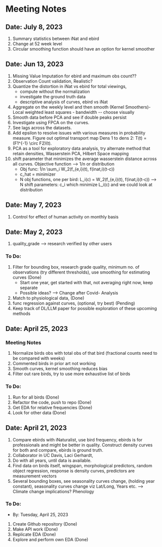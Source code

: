 # Meeting Notes

## Date: July 8, 2023

1. Summary statistics between iNat and ebird
2. Change at 52 week level
3. Circular smoothing function should have an option for kernel smoother

## Date: Jun 13, 2023

1. Missing Value Imputation for ebird and maximum obs count??
2. Observation Count validation, Realistic?
3. Quantize the distortion in iNat vs ebird for total viewings, 
    - compute without the normalization
    - investigate the ground truth data
    - descriptive analysis of curves, ebird vs iNat
4. Aggregate on the weekly level and then smooth (Kernel Smoothers)- Local weighted least squares - bandwidth -- choose visually
5. Smooth data before PCA and see if double peaks persist
6. Investigate using FPCA on the curves.
7. See lags across the datasets.
8. Add epsilon to resolve issues with various measures in probability measure. Figure out optimal transport map Dens 1 to dens 2: T(t) = (F1^{-1} \circ F2)(t).
9. PCA as a tool for exploratory data analysis, try alternate method that retain densities, Wasserstein PCA, Hilbert Space mapping
10. shift parameter that minimizes the average wasserstein distance across all curves. Objective function --> 1/n or distribution
    - Obj func: 1/n \sum_i W_2(f_{e,i}(t), f(inat,i)(t-c))
    - c_hat = minimizer
    - N obj functions, one per bird: L_i(c) = W_2(f_{e,i}(t), f(inat,i)(t-c)) —>
        N shift parameters: c_i which minimize L_i(c) and we could look at distribution

## Date: May 7, 2023

1. Control for effect of human activity on monthly basis


## Date: May 2, 2023
1. quality_grade --> research verified by other users

### To Do:
1. Filter for bounding box, research grade quality, minimum no. of observations (try different thresholds), use smoothing for estimating curves  (Done)
    - Start one year, get started with that, not averaging right now, keep separate
    - Possible ideas? --> Change after Covid- Analysis
2. Match to physiological data, (Done)
3. func regression against curves, (optional, try best) (Pending)
4. Keep track of DL/LLM paper for possible exploration of these upcoming methods


## Date: April 25, 2023
### Meeting Notes
1. Normalize birds obs with total obs of that bird (fractional counts need to be compared with weeks)
2. Commented birds in prior art not working
3. Smooth curves, kernel smoothing reduces bias
4. Filter out rare birds, try to use more exhaustive list of birds

### To Do:
1. Run for all birds (Done)
2. Refactor the code, push to repo (Done)
3. Get EDA for relative frequencies (Done)
4. Look for other data (Done)



## Date: April 21, 2023
1. Compare ebirds with iNaturalist, use bird frequency, ebirds is for professionals and might be better in quality. Construct density curves for both and compare, ebirds is ground truth. 
2. Collaborator in UC Davis, Laci Gerhardt, 
3. Do with all years, until data is available.
4. Find data on birds itself, wingspan, morphological predictors, random object regression, response is density curves, predictors are measurement vectors
5. Several bounding boxes, see seasonality curves change, (holding year constant), seasonality curves change viz Lat/Long, Years etc. --> Climate change implications? Phenology 

### To Do:
- By: Tuesday, April 25, 2023
1. Create Github repository (Done)
2. Make API work (Done)
3. Replicate EDA (Done)
4. Explore and perform own EDA (Done)
